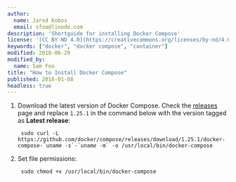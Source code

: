 ```yaml
---
author:
  name: Jared Kobos
  email: sfoo@linode.com
description: 'Shortguide for installing Docker Compose'
license: '[CC BY-ND 4.0](https://creativecommons.org/licenses/by-nd/4.0)'
keywords: ["docker", "docker compose", "container"]
modified: 2018-06-29
modified_by:
  name: Sam Foo
title: "How to Install Docker Compose"
published: 2018-01-08
headless: true
---
```


<!--- Installation instructions for Docker Compose -->

1. Download the latest version of Docker Compose. Check the [releases](https://github.com/docker/compose/releases) page and replace `1.25.1` in the command below with the version tagged as **Latest release**:

        sudo curl -L https://github.com/docker/compose/releases/download/1.25.1/docker-compose-`uname -s`-`uname -m` -o /usr/local/bin/docker-compose

2. Set file permissions:

        sudo chmod +x /usr/local/bin/docker-compose
